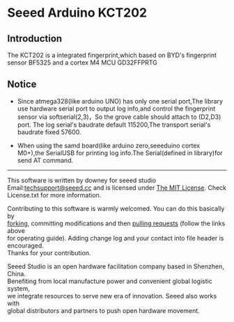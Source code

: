 # Seeed Arduino KCT202

## Introduction
The KCT202 is a integrated fingerprint,which based on BYD's fingerprint sensor BF5325 and a cortex M4 MCU GD32FFPRTG


## Notice
* Since atmega328(like arduino UNO) has only one serial port,The library use hardware serial port to output log info,and control the fingerprint sensor via softserial(2,3)，So the grove cable should attach to (D2,D3) port. The log serial's baudrate default 115200,The transport serial's baudrate fixed 57600.   


* When using the samd board(like arduino zero,seeeduino cortex M0+),the SerialUSB for printing log info.The Serial(defined in library)for send AT command.  



***
This software is written by downey  for seeed studio<br>
Email:techsupport@seeed.cc
and is licensed under [The MIT License](http://opensource.org/licenses/mit-license.php). Check License.txt for more information.<br>

Contributing to this software is warmly welcomed. You can do this basically by<br>
[forking](https://help.github.com/articles/fork-a-repo), committing modifications and then [pulling requests](https://help.github.com/articles/using-pull-requests) (follow the links above<br>
for operating guide). Adding change log and your contact into file header is encouraged.<br>
Thanks for your contribution.

Seeed Studio is an open hardware facilitation company based in Shenzhen, China. <br>
Benefiting from local manufacture power and convenient global logistic system, <br>
we integrate resources to serve new era of innovation. Seeed also works with <br>
global distributors and partners to push open hardware movement.<br>



